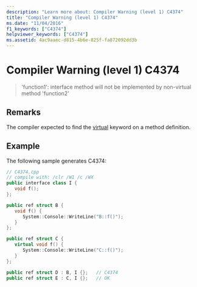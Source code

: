 ```yaml
---
description: "Learn more about: Compiler Warning (level 1) C4374"
title: "Compiler Warning (level 1) C4374"
ms.date: "11/04/2016"
f1_keywords: ["C4374"]
helpviewer_keywords: ["C4374"]
ms.assetid: 4ac9aaec-d815-4b6e-825f-fa872092dd3b
---
```

# Compiler Warning (level 1) C4374

> 'function1': interface method will not be implemented by non-virtual method 'function2'

## Remarks

The compiler expected to find the [virtual](../../cpp/virtual-specifier.md) keyword on a method definition.

## Example

The following sample generates C4374:

```cpp
// C4374.cpp
// compile with: /clr /W1 /c /WX
public interface class I {
   void f();
};

public ref struct B {
   void f() {
      System::Console::WriteLine("B::f()");
   }
};

public ref struct C {
   virtual void f() {
      System::Console::WriteLine("C::f()");
   }
};

public ref struct D : B, I {};   // C4374
public ref struct E : C, I {};   // OK
```
